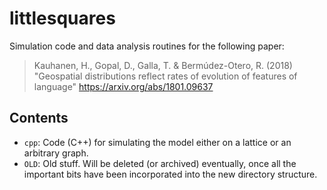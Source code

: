 # littlesquares

Simulation code and data analysis routines for the following paper:

> Kauhanen, H., Gopal, D., Galla, T. & Bermúdez-Otero, R. (2018) "Geospatial distributions reflect rates of evolution of features of language" https://arxiv.org/abs/1801.09637


## Contents

* `cpp`: Code (C++) for simulating the model either on a lattice or an arbitrary graph.
* `OLD`: Old stuff. Will be deleted (or archived) eventually, once all the important bits have been incorporated into the new directory structure.
